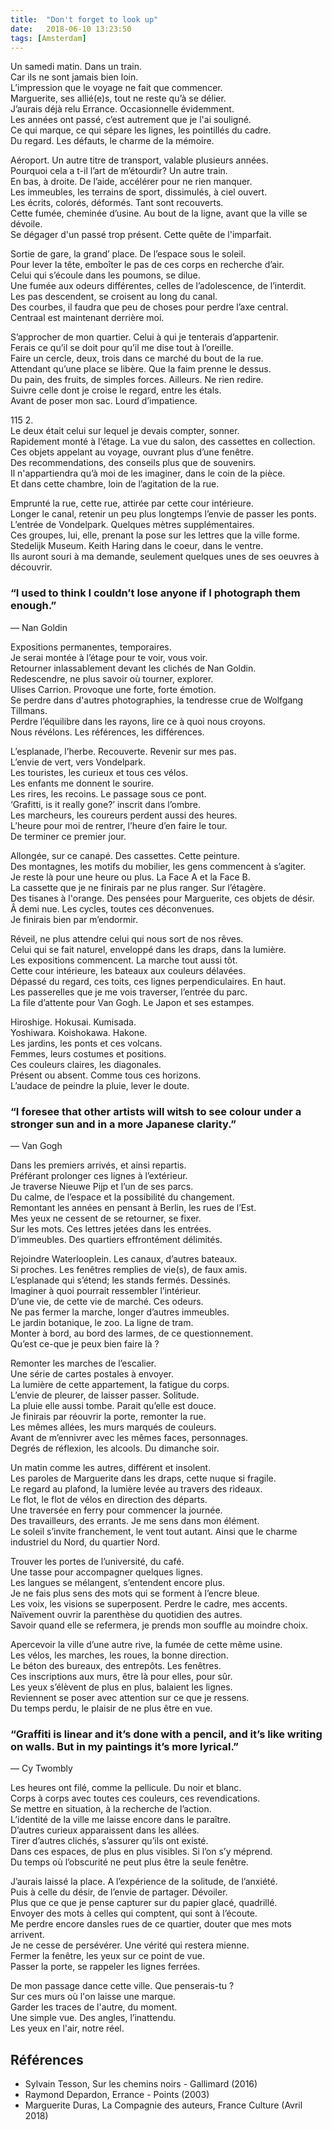 ```yaml
---
title:  "Don't forget to look up"
date:   2018-06-10 13:23:50
tags: [Amsterdam]
---
```


Un samedi matin. Dans un train.  
Car ils ne sont jamais bien loin.   
L’impression que le voyage ne fait que commencer.   
Marguerite, ses allié(e)s, tout ne reste qu’à se délier.   
J’aurais déjà relu Errance. Occasionnelle évidemment.   
Les années ont passé, c’est autrement que je l'ai souligné.  
Ce qui marque, ce qui sépare les lignes, les pointillés du cadre.   
Du regard. Les défauts, le charme de la mémoire.  

Aéroport. Un autre titre de transport, valable plusieurs années.  
Pourquoi cela a t-il l’art de m’étourdir? Un autre train.   
En bas, à droite. De l’aide, accélérer pour ne rien manquer.   
Les immeubles, les terrains de sport, dissimulés, à ciel ouvert.   
Les écrits, colorés, déformés. Tant sont recouverts.   
Cette fumée, cheminée d’usine. Au bout de la ligne, avant que la ville se dévoile.   
Se dégager d'un passé trop présent. Cette quête de l'imparfait. 

Sortie de gare, la grand’ place. De l’espace sous le soleil.   
Pour lever la tête, emboîter le pas de ces corps en recherche d’air.  
Celui qui s’écoule dans les poumons, se dilue.    
Une fumée aux odeurs différentes,  celles de l’adolescence, de l’interdit.   
Les pas descendent, se croisent au long du canal.   
Des courbes, il faudra que peu de choses pour perdre l’axe central.   
Centraal est maintenant derrière moi.   

S’approcher de mon quartier. Celui à qui je tenterais d’appartenir.   
Ferais ce qu’il se doit pour qu’il me dise tout à l’oreille.  
Faire un cercle, deux, trois dans ce marché du bout de la rue.   
Attendant qu’une place se libère. Que la faim prenne le dessus.  
Du pain, des fruits, de simples forces. Ailleurs. Ne rien redire.  
Suivre celle dont je croise le regard, entre les étals.   
Avant de poser mon sac. Lourd d’impatience.   

115 2.   
Le deux était celui sur lequel je devais compter, sonner.   
Rapidement monté à l’étage. La vue du salon, des cassettes en collection.   
Ces objets appelant au voyage, ouvrant plus d’une fenêtre.   
Des recommendations, des conseils plus que de souvenirs.   
Il n'appartiendra qu’à moi de les imaginer, dans le coin de la pièce.   
Et dans cette chambre, loin de l’agitation de la rue.  

Emprunté la rue, cette rue, attirée par cette cour intérieure.   
Longer le canal, retenir un peu plus longtemps l’envie de passer les ponts.   
L’entrée de Vondelpark. Quelques mètres supplémentaires.   
Ces groupes, lui, elle, prenant la pose sur les lettres que la ville forme.   
Stedelijk Museum. Keith Haring dans le coeur, dans le ventre.   
Ils auront souri à ma demande, seulement quelques unes de ses oeuvres à découvrir.   


### “I used to think I couldn’t lose anyone if I photograph them enough.”
— Nan Goldin

Expositions permanentes, temporaires.   
Je serai montée à l’étage pour te voir, vous voir.   
Retourner inlassablement devant les clichés de Nan Goldin.   
Redescendre, ne plus savoir où tourner, explorer.   
Ulises Carrion. Provoque une forte, forte émotion.    
Se perdre dans d'autres photographies, la tendresse crue de Wolfgang Tillmans.   
Perdre l’équilibre dans les rayons, lire ce à quoi nous croyons.   
Nous révélons. Les références, les différences.    

L’esplanade, l’herbe. Recouverte. Revenir sur mes pas.   
L’envie de vert, vers Vondelpark.   
Les touristes, les curieux et tous ces vélos.   
Les enfants me donnent le sourire.   
Les rires, les recoins. Le passage sous ce pont.   
‘Grafitti, is it really gone?’ inscrit dans l’ombre.   
Les marcheurs, les coureurs perdent aussi des heures.   
L’heure pour moi de rentrer, l’heure d’en faire le tour.   
De terminer ce premier jour.   

Allongée, sur ce canapé. Des cassettes. Cette peinture.   
Des montagnes, les motifs du mobilier, les gens commencent à s’agiter.   
Je  reste là pour une heure ou plus. La Face A et la Face B.   
La cassette que je ne finirais par ne plus ranger. Sur l’étagère.  
Des tisanes à l'orange. Des pensées pour Marguerite, ces objets de désir.  
Â demi nue. Les cycles, toutes ces déconvenues.    
Je finirais bien par m’endormir. 

Réveil, ne plus attendre celui qui nous sort de nos rêves.  
Celui qui se fait naturel, enveloppé dans les draps, dans la lumière.   
Les expositions commencent. La marche tout aussi tôt.   
Cette cour intérieure, les bateaux aux couleurs délavées.   
Dépassé du regard, ces toits, ces lignes perpendiculaires. En haut.   
Les passerelles que je me vois traverser, l’entrée du parc.   
La file d’attente pour Van Gogh. Le Japon et ses estampes.   

Hiroshige. Hokusai. Kumisada.   
Yoshiwara. Koishokawa. Hakone.   
Les jardins, les ponts et ces volcans.   
Femmes, leurs costumes et positions.   
Ces couleurs claires, les diagonales.   
Présent ou absent. Comme tous ces horizons.   
L’audace de peindre la pluie, lever le doute.    

### “I foresee that other artists will witsh to see colour under a stronger  sun and in a more Japanese clarity.” 
— Van Gogh 

Dans les premiers arrivés, et ainsi repartis.   
Préférant prolonger ces lignes à l’extérieur.   
Je traverse Nieuwe Pijp et l’un de ses parcs.   
Du calme, de l’espace et la possibilité du changement.   
Remontant les années en pensant à Berlin, les rues de l’Est.   
Mes yeux ne cessent de se retourner, se fixer.   
Sur les mots. Ces lettres jetées dans les entrées.   
D’immeubles. Des quartiers effrontément délimités.   

Rejoindre Waterlooplein. Les canaux, d’autres bateaux.   
Si proches. Les fenêtres remplies de vie(s), de faux amis.   
L’esplanade qui s’étend; les stands fermés. Dessinés.   
Imaginer à quoi pourrait ressembler l’intérieur.   
D’une vie, de cette vie de marché. Ces odeurs.   
Ne pas fermer la marche, longer d’autres immeubles.   
Le jardin botanique,  le zoo. La ligne de tram.   
Monter à bord, au bord des larmes, de ce questionnement.   
Qu’est ce-que je peux bien faire là ?    

Remonter les marches de l’escalier.  
Une série de cartes postales à envoyer.  
La lumière de cette appartement, la fatigue du corps.   
L’envie de pleurer, de laisser passer. Solitude.   
La pluie elle aussi tombe. Parait qu’elle est douce.   
Je finirais par réouvrir la porte, remonter la rue.   
Les mêmes allées, les murs marqués de couleurs.   
Avant de m’ennivrer avec les mêmes faces, personnages.   
Degrés de réflexion, les alcools. Du dimanche soir. 

Un matin comme les autres, différent et insolent.   
Les paroles de Marguerite dans les draps, cette nuque si fragile.   
Le regard au plafond, la lumière levée au travers des rideaux.   
Le flot, le flot de vélos en direction des départs.   
Une traversée en ferry pour commencer la journée.  
Des travailleurs, des errants. Je me sens dans mon élément.   
Le soleil s’invite franchement, le vent tout autant. 
Ainsi que le charme industriel du Nord, du quartier Nord.   

Trouver les portes de l’université, du café.   
Une tasse pour accompagner quelques lignes.   
Les langues se mélangent, s’entendent encore plus.  
Je ne fais plus sens des mots qui se forment à l’encre bleue.   
Les voix, les visions se superposent. Perdre le cadre, mes accents.   
Naïvement ouvrir la parenthèse du quotidien des autres.  
Savoir quand elle se refermera, je prends mon souffle au moindre choix.   

Apercevoir la ville d’une autre rive, la fumée de cette même usine.   
Les vélos, les marches, les roues, la bonne direction.   
Le béton des bureaux, des entrepôts. Les fenêtres.   
Ces inscriptions aux murs, être là pour elles, pour sûr.   
Les yeux s’élèvent de plus en plus, balaient les lignes.   
Reviennent se poser avec attention sur ce que je ressens.   
Du temps perdu, le plaisir de ne plus être en vue.  

### “Graffiti is linear and it’s done with a pencil, and it’s like writing on walls. But in my paintings it’s more lyrical.”
— Cy Twombly

Les heures ont filé, comme la pellicule. Du noir et blanc.   
Corps à corps avec toutes ces couleurs,  ces revendications.   
Se mettre en situation, à la recherche de l’action.   
L’identité de la ville me laisse encore dans le paraître.   
D’autres curieux apparaissent dans les allées.   
Tirer d’autres clichés, s’assurer qu’ils ont existé.   
Dans ces espaces, de plus en plus visibles. Si l’on s’y méprend.   
Du temps où l’obscurité ne peut plus être la seule fenêtre.   

J’aurais laissé la place. A l’expérience de la solitude, de l’anxiété.   
Puis à celle du désir, de l’envie de partager. Dévoiler.   
Plus que ce que je pense capturer sur du papier glacé, quadrillé.   
Envoyer des mots à celles qui comptent, qui sont à l’écoute.   
Me perdre encore dansles rues de ce quartier, douter que mes mots arrivent.   
Je ne cesse de persévérer. Une vérité qui restera mienne.   
Fermer la fenêtre, les yeux sur ce point de vue.   
Passer la porte, se rappeler les lignes ferrées.   

De mon passage dance cette ville. Que penserais-tu ?     
Sur ces murs où l'on laisse une marque.  
Garder les traces de l'autre, du moment.      
Une simple vue. Des angles, l’inattendu.  
Les yeux en l'air, notre réel.   

## Références

* Sylvain Tesson, Sur les chemins noirs - Gallimard (2016) 
* Raymond Depardon, Errance - Points (2003)
* Marguerite Duras, La Compagnie des auteurs, France Culture (Avril 2018)


